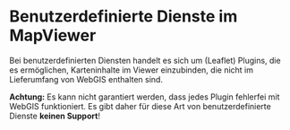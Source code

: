 # Benutzerdefinierte Dienste im MapViewer

Bei benutzerdefinierten Diensten handelt es sich um (Leaflet) Plugins, die es ermöglichen, Karteninhalte
im Viewer einzubinden, die nicht im Lieferumfang von WebGIS enthalten sind.

**Achtung:** Es kann nicht garantiert werden, dass jedes Plugin fehlerfei mit WebGIS funktioniert.
Es gibt daher für diese Art von benutzerdefinierte Dienste **keinen Support**!

